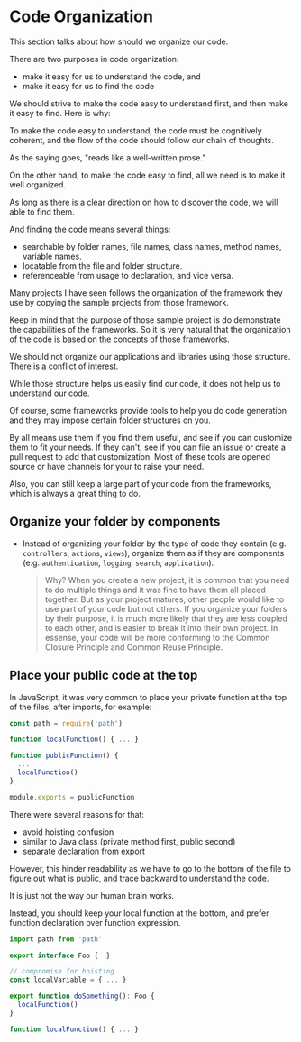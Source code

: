 # Code Organization

This section talks about how should we organize our code.

There are two purposes in code organization:

- make it easy for us to understand the code, and
- make it easy for us to find the code

We should strive to make the code easy to understand first, and then make it easy to find. Here is why:

To make the code easy to understand, the code must be cognitively coherent, and the flow of the code should follow our chain of thoughts.

As the saying goes, "reads like a well-written prose."

On the other hand, to make the code easy to find, all we need is to make it well organized.

As long as there is a clear direction on how to discover the code, we will able to find them.

And finding the code means several things:

- searchable by folder names, file names, class names, method names, variable names.
- locatable from the file and folder structure.
- referenceable from usage to declaration, and vice versa.

Many projects I have seen follows the organization of the framework they use by copying the sample projects from those framework.

Keep in mind that the purpose of those sample project is do demonstrate the capabilities of the frameworks. So it is very natural that the organization of the code is based on the concepts of those frameworks.

We should not organize our applications and libraries using those structure. There is a conflict of interest.

While those structure helps us easily find our code, it does not help us to understand our code.

Of course, some frameworks provide tools to help you do code generation and they may impose certain folder structures on you.

By all means use them if you find them useful, and see if you can customize them to fit your needs. If they can't, see if you can file an issue or create a pull request to add that customization. Most of these tools are opened source or have channels for your to raise your need.

Also, you can still keep a large part of your code from the frameworks, which is always a great thing to do.

## Organize your folder by components

- Instead of organizing your folder by the type of code they contain (e.g. `controllers`, `actions`, `views`), organize them as if they are components (e.g. `authentication`, `logging`, `search`, `application`).

  > Why? When you create a new project, it is common that you need to do multiple things and it was fine to have them all placed together.
  > But as your project matures, other people would like to use part of your code but not others.
  > If you organize your folders by their purpose, it is much more likely that they are less coupled to each other, and is easier to break it into their own project.
  > In essense, your code will be more conforming to the Common Closure Principle and Common Reuse Principle.

## Place your public code at the top

In JavaScript, it was very common to place your private function at the top of the files, after imports, for example:

```js
const path = require('path')

function localFunction() { ... }

function publicFunction() {
  ...
  localFunction()
}

module.exports = publicFunction
```

There were several reasons for that:

- avoid hoisting confusion
- similar to Java class (private method first, public second)
- separate declaration from export

However, this hinder readability as we have to go to the bottom of the file to figure out what is public, and trace backward to understand the code.

It is just not the way our human brain works.

Instead, you should keep your local function at the bottom, and prefer function declaration over function expression.

```ts
import path from 'path'

export interface Foo {  }

// compromise for hoisting
const localVariable = { ... }

export function doSomething(): Foo {
  localFunction()
}

function localFunction() { ... }
```

